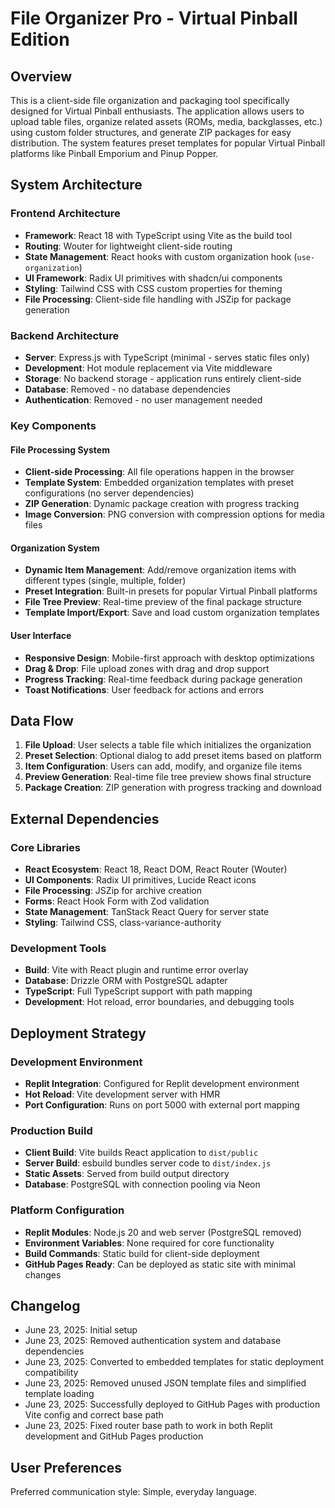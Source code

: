 # File Organizer Pro - Virtual Pinball Edition

## Overview

This is a client-side file organization and packaging tool specifically designed for Virtual Pinball enthusiasts. The application allows users to upload table files, organize related assets (ROMs, media, backglasses, etc.) using custom folder structures, and generate ZIP packages for easy distribution. The system features preset templates for popular Virtual Pinball platforms like Pinball Emporium and Pinup Popper.

## System Architecture

### Frontend Architecture
- **Framework**: React 18 with TypeScript using Vite as the build tool
- **Routing**: Wouter for lightweight client-side routing
- **State Management**: React hooks with custom organization hook (`use-organization`)
- **UI Framework**: Radix UI primitives with shadcn/ui components
- **Styling**: Tailwind CSS with CSS custom properties for theming
- **File Processing**: Client-side file handling with JSZip for package generation

### Backend Architecture
- **Server**: Express.js with TypeScript (minimal - serves static files only)
- **Development**: Hot module replacement via Vite middleware
- **Storage**: No backend storage - application runs entirely client-side
- **Database**: Removed - no database dependencies
- **Authentication**: Removed - no user management needed

### Key Components

#### File Processing System
- **Client-side Processing**: All file operations happen in the browser
- **Template System**: Embedded organization templates with preset configurations (no server dependencies)
- **ZIP Generation**: Dynamic package creation with progress tracking
- **Image Conversion**: PNG conversion with compression options for media files

#### Organization System
- **Dynamic Item Management**: Add/remove organization items with different types (single, multiple, folder)
- **Preset Integration**: Built-in presets for popular Virtual Pinball platforms
- **File Tree Preview**: Real-time preview of the final package structure
- **Template Import/Export**: Save and load custom organization templates

#### User Interface
- **Responsive Design**: Mobile-first approach with desktop optimizations
- **Drag & Drop**: File upload zones with drag and drop support
- **Progress Tracking**: Real-time feedback during package generation
- **Toast Notifications**: User feedback for actions and errors

## Data Flow

1. **File Upload**: User selects a table file which initializes the organization
2. **Preset Selection**: Optional dialog to add preset items based on platform
3. **Item Configuration**: Users can add, modify, and organize file items
4. **Preview Generation**: Real-time file tree preview shows final structure
5. **Package Creation**: ZIP generation with progress tracking and download

## External Dependencies

### Core Libraries
- **React Ecosystem**: React 18, React DOM, React Router (Wouter)
- **UI Components**: Radix UI primitives, Lucide React icons
- **File Processing**: JSZip for archive creation
- **Forms**: React Hook Form with Zod validation
- **State Management**: TanStack React Query for server state
- **Styling**: Tailwind CSS, class-variance-authority

### Development Tools
- **Build**: Vite with React plugin and runtime error overlay
- **Database**: Drizzle ORM with PostgreSQL adapter
- **TypeScript**: Full TypeScript support with path mapping
- **Development**: Hot reload, error boundaries, and debugging tools

## Deployment Strategy

### Development Environment
- **Replit Integration**: Configured for Replit development environment
- **Hot Reload**: Vite development server with HMR
- **Port Configuration**: Runs on port 5000 with external port mapping

### Production Build
- **Client Build**: Vite builds React application to `dist/public`
- **Server Build**: esbuild bundles server code to `dist/index.js`
- **Static Assets**: Served from build output directory
- **Database**: PostgreSQL with connection pooling via Neon

### Platform Configuration
- **Replit Modules**: Node.js 20 and web server (PostgreSQL removed)
- **Environment Variables**: None required for core functionality
- **Build Commands**: Static build for client-side deployment
- **GitHub Pages Ready**: Can be deployed as static site with minimal changes

## Changelog
- June 23, 2025: Initial setup
- June 23, 2025: Removed authentication system and database dependencies
- June 23, 2025: Converted to embedded templates for static deployment compatibility
- June 23, 2025: Removed unused JSON template files and simplified template loading
- June 23, 2025: Successfully deployed to GitHub Pages with production Vite config and correct base path
- June 23, 2025: Fixed router base path to work in both Replit development and GitHub Pages production

## User Preferences

Preferred communication style: Simple, everyday language.